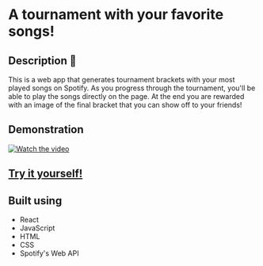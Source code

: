 # A tournament with your favorite songs!

## Description :fax:
This is a web app that generates tournament brackets with your most played songs on Spotify. As you progress through the tournament, you'll be able to play the songs directly on the page. At the end you are rewarded with an image of the final bracket that you can show off to your friends!

## Demonstration 

[![Watch the video](https://i.imgur.com/wkYyjui.png)](https://www.youtube.com/watch?v=IMyBgxkcuw4)

## [Try it yourself!](https://seigfrieds.github.io/madnessify/)

## Built using
- React
- JavaScript
- HTML
- CSS
- Spotify's Web API
